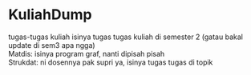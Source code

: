 # KuliahDump
tugas-tugas kuliah
isinya tugas tugas kuliah di semester 2 (gatau bakal update di sem3 apa ngga)
<br />Matdis: isinya program graf, nanti dipisah pisah
<br />Strukdat: ni dosennya pak supri ya, isinya tugas tugas di topik
